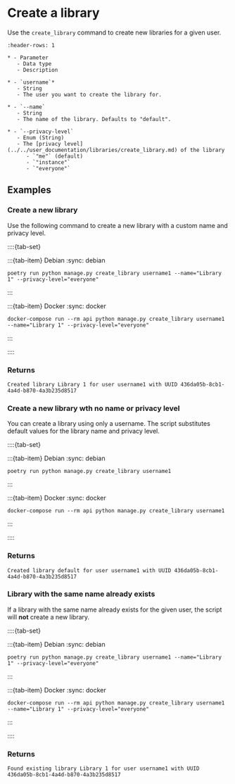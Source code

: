 # Create a library

Use the `create_library` command to create new libraries for a given user.

```{list-table}
:header-rows: 1

* - Parameter
   - Data type
   - Description

* - `username`*
   - String
   - The user you want to create the library for.

* - `--name`
   - String
   - The name of the library. Defaults to "default".

* - `--privacy-level`
   - Enum (String)
   - The [privacy level](../../user_documentation/libraries/create_library.md) of the library  
      - `"me"` (default)
      - `"instance"`
      - `"everyone"`

```

## Examples

### Create a new library

Use the following command to create a new library with a custom name and privacy level.

::::{tab-set}

:::{tab-item} Debian
:sync: debian

```{code-block} bash
poetry run python manage.py create_library username1 --name="Library 1" --privacy-level="everyone"
```

:::

:::{tab-item} Docker
:sync: docker

```{code-block} bash
docker-compose run --rm api python manage.py create_library username1 --name="Library 1" --privacy-level="everyone"
```

:::

::::

### Returns

```{code-block} text-output
Created library Library 1 for user username1 with UUID 436da05b-8cb1-4a4d-b870-4a3b235d8517
```

### Create a new library wth no name or privacy level

You can create a library using only a username. The script substitutes default values for the library name and privacy level.

::::{tab-set}

:::{tab-item} Debian
:sync: debian

```{code-block} bash
poetry run python manage.py create_library username1
```

:::

:::{tab-item} Docker
:sync: docker

```{code-block} bash
docker-compose run --rm api python manage.py create_library username1
```

:::

::::

### Returns

```{code-block} text-output
Created library default for user username1 with UUID 436da05b-8cb1-4a4d-b870-4a3b235d8517
```

### Library with the same name already exists

If a library with the same name already exists for the given user, the script will __not__ create a new library.

::::{tab-set}

:::{tab-item} Debian
:sync: debian

```{code-block} bash
poetry run python manage.py create_library username1 --name="Library 1" --privacy-level="everyone"
```

:::

:::{tab-item} Docker
:sync: docker

```{code-block} bash
docker-compose run --rm api python manage.py create_library username1 --name="Library 1" --privacy-level="everyone"
```

:::

::::

### Returns

```{code-block} text-output
Found existing library Library 1 for user username1 with UUID 436da05b-8cb1-4a4d-b870-4a3b235d8517
```
